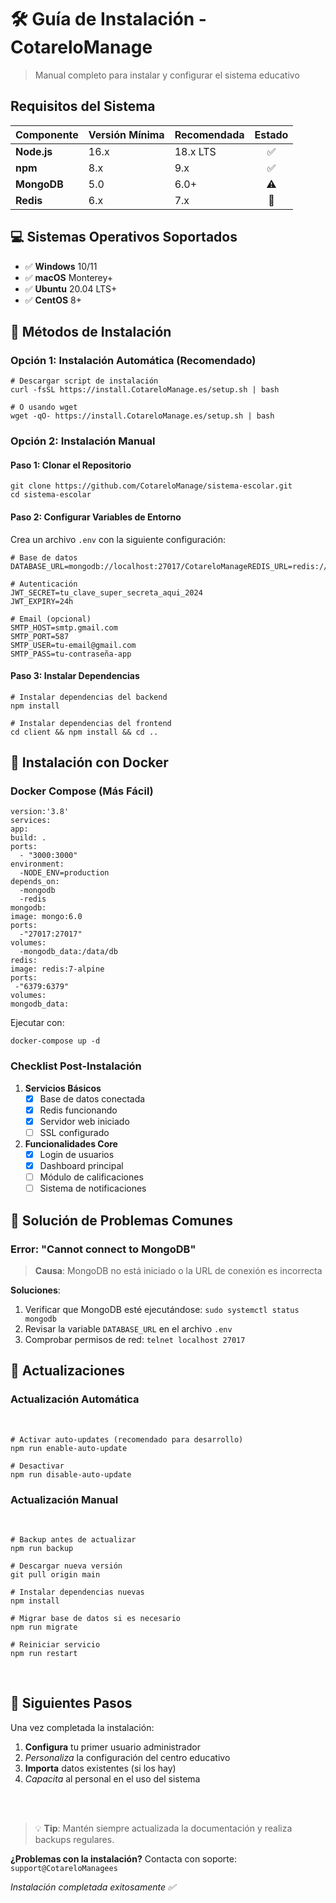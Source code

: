 # 🛠️ Guía de Instalación - CotareloManage

> Manual completo para instalar y configurar el sistema educativo

## Requisitos del Sistema

|Componente|Versión Mínima |Recomendada|Estado|
|--------------|---------------|----------|:----:|
|**Node.js**   | 16.x  | 18.x LTS | ✅  |
| **npm**  | 8.x   | 9.x  | ✅  |
| **MongoDB**  | 5.0   | 6.0+ | ⚠️  |
| **Redis**| 6.x   | 7.x  | 🔄  |


## 💻 Sistemas Operativos Soportados
- ✅ **Windows** 10/11
- ✅ **macOS** Monterey+
- ✅ **Ubuntu** 20.04 LTS+
- ✅ **CentOS** 8+

## 🎯 Métodos de Instalación

### Opción 1: Instalación Automática (Recomendado)
```
# Descargar script de instalación
curl -fsSL https://install.CotareloManage.es/setup.sh | bash
```
```
# O usando wget
wget -qO- https://install.CotareloManage.es/setup.sh | bash

```

### Opción 2: Instalación Manual

#### Paso 1: Clonar el Repositorio
```
git clone https://github.com/CotareloManage/sistema-escolar.git
cd sistema-escolar
```

#### Paso 2: Configurar Variables de Entorno

 Crea un archivo ```.env``` con la siguiente configuración:

```
# Base de datos
DATABASE_URL=mongodb://localhost:27017/CotareloManageREDIS_URL=redis://localhost:6379
```
```
# Autenticación
JWT_SECRET=tu_clave_super_secreta_aqui_2024
JWT_EXPIRY=24h
```

```
# Email (opcional)
SMTP_HOST=smtp.gmail.com
SMTP_PORT=587
SMTP_USER=tu-email@gmail.com
SMTP_PASS=tu-contraseña-app
```
#### Paso 3: Instalar Dependencias

```
# Instalar dependencias del backend
npm install
```
```
# Instalar dependencias del frontend
cd client && npm install && cd ..
```

## 🐳 Instalación con Docker

### Docker Compose (Más Fácil)

```
version:'3.8'
services:
app:
build: .
ports:
  - "3000:3000"
environment:
  -NODE_ENV=production
depends_on:
  -mongodb
  -redis
mongodb:
image: mongo:6.0
ports:
  -"27017:27017"
volumes:
  -mongodb_data:/data/db
redis:
image: redis:7-alpine
ports:
 -"6379:6379"
volumes:
mongodb_data:

```
Ejecutar con:

```docker-compose up -d```

### Checklist Post-Instalación

1. **Servicios Básicos**
   - [x] Base de datos conectada
   - [x] Redis funcionando
   - [x] Servidor web iniciado
   - [ ] SSL configurado
2. **Funcionalidades Core**
   - [x] Login de usuarios
   - [x] Dashboard principal
   - [ ] Módulo de calificaciones
   - [ ] Sistema de notificaciones
  
 ## 🚨 Solución de Problemas Comunes

 ### Error: "Cannot connect to MongoDB"
 
> **Causa**: MongoDB no está iniciado o la URL de conexión es incorrecta


**Soluciones**:
1. Verificar que MongoDB esté ejecutándose:
```sudo systemctl status mongodb```
2. Revisar la variable ```DATABASE_URL``` en el archivo ```.env``` 
3. Comprobar permisos de red:
   ```telnet localhost 27017```

## 🔄 Actualizaciones

### Actualización Automática

<br>

```
# Activar auto-updates (recomendado para desarrollo)
npm run enable-auto-update
```
```
# Desactivar
npm run disable-auto-update
```

### Actualización Manual

<br>

```
# Backup antes de actualizar
npm run backup
```

```
# Descargar nueva versión
git pull origin main
```

```
# Instalar dependencias nuevas
npm install
```

```
# Migrar base de datos si es necesario
npm run migrate
```
```
# Reiniciar servicio
npm run restart
```
<br>

## 🏁 Siguientes Pasos

Una vez completada la instalación:
   1. **Configura** tu primer usuario administrador
   2. *Personaliza* la configuración del centro educativo
   3. **Importa** datos existentes (si los hay)
   4. *Capacita* al personal en el uso del sistema

<br>

<br>

> 💡 **Tip**: Mantén siempre actualizada la documentación y realiza backups regulares.

**¿Problemas con la instalación?** Contacta con soporte: ``` support@CotareloManagees```

*Instalación completada exitosamente ✅*
